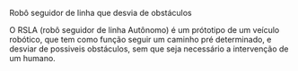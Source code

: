 
Robô seguidor de linha que desvia de obstáculos

 O RSLA (robô seguidor de linha Autônomo) é um prótotipo de um veículo robótico, que tem como função seguir um caminho pré determinado, e desviar de possiveis obstáculos, sem que seja necessário a intervenção de um humano.  
